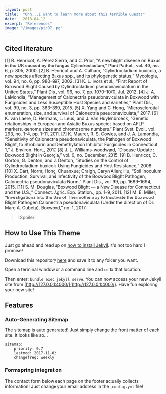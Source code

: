 ```yaml
---
layout: post
title:  "Ohh...I want to learn more about this terrible Guest!"
date:   2018-04-12
excerpt: "References"
image: "/images/pic07.jpg"
---
```


## Cited literature


[1]	B. Henricot, A. Pérez Sierra, and C. Prior, “A new blight diseese on Buxus in the UK caused by the fungus Cylindrocladium,” Plant Pathol., vol. 49, no. 6, p. 805, 2000.
[2]	B. Henricot and A. Culham, “Cylindrocladium buxicola, a new species affecting Buxus spp., and its phylogenetic status,” Mycologia, vol. 94, no. 6, pp. 980–997, 2002.
[3]	K. L. Ivors et al., “First Report of Boxwood Blight Caused by Cylindrocladium pseudonaviculatum in the United States,” Plant Dis., vol. 96, no. 7, pp. 1070–1070, Jul. 2012.
[4]	J. A. LaMondia, “Management of Calonectria pseudonaviculata in Boxwood with Fungicides and Less Susceptible Host Species and Varieties,” Plant Dis., vol. 99, no. 3, pp. 363–369, 2015.
[5]	X. Yang and C. Hong, “Microsclerotial enumeration, size, and survival of Calonectria pseudonaviculata,” 2017.
[6]	K. van Laere, D. Hermans, L. Leus, and J. Van Huylenbroeck, “Genetic relationships in European and Asiatic Buxus species based on AFLP markers, genome sizes and chromosome numbers,” Plant Syst. Evol., vol. 293, no. 1–4, pp. 1–11, 2011.
[7]	K. Maurer, R. S. Cowles, and J. A. Lamondia, “Sensitivity of Calonectria pseudonaviculata, the Pathogen of Boxwood Blight, to Strobilurin and Demethylation Inhibitor Fungicides in Connecticut 1,” J. Environ. Hort., 2017.
[8]	J. L. Williams-woodward, “Disease Update : Boxwood Blight in Georgia,” vol. 0, no. December, 2015.
[9]	B. Henricot, C. Gorton, G. Denton, and J. Denton, “Studies on the Control of Cylindrocladium buxicola Using Fungicides and Host Resistance,” 2008.
[10]	X. Dart, Norm; Hong, Chuanxue; Craigh, Caryn Allen; Hu, “Soil Inoculum Production, Survival, and Infectivity of the Boxwood Blight Pathogen, Calonectria pseudonaviculata Norm,” Plant Dis., vol. 99, pp. 1689–1694, 2015.
[11]	S. M. Douglas, “Boxwood Blight — a New Disease for Connecticut and the U.S.,” Connect. Agric. Exp. Station., pp. 1–9, 2011.
[12]	M. E. Miller, “Investigations into the Use of Thermotherapy to Inactivate the Boxwood Blight Pathogen Calonectria pseudonaviculata (Under the direction of Dr. Marc A. Cubeta). Boxwood,” no. 1, 2017.







>! Spoiler
## How to Use This Theme
Just go ahead and read up on [how to install Jekyll](https://jekyllrb.com/). It's not too hard I promise!

Download this repository [here](https://github.com/iwiedenm/jekyll-theme-massively) and save it to any folder you want.

Open a terminal window or a command line and ```cd``` to that location.

Then enter: ```bundle exec jekyll serve```. You can now access your new Jekyll site from [http://127.0.0.1:4000/](http://127.0.0.1:4000/). Have fun exploring your new site!

## Features
### Auto-Generating Sitemap
The sitemap is auto generated! Just simply change the front matter of each site. It looks like so...
```
sitemap:
    priority: 0.7
    lastmod: 2017-11-02
    changefreq: weekly
```
### Formspring integration
The contact form below each page on the footer actually collects information! Just change your email address in the ```_config.yml``` file!


